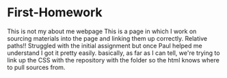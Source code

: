 # First-Homework
This is not my about me webpage
This is a page in which I work on sourcing materials into the page and linking them up correctly. Relative paths!!
Struggled with the initial assignment but once Paul helped me understand I got it pretty easily. basically, as far as I can tell, we're trying to link up the CSS with the repository with the folder so the html knows where to pull sources from. 